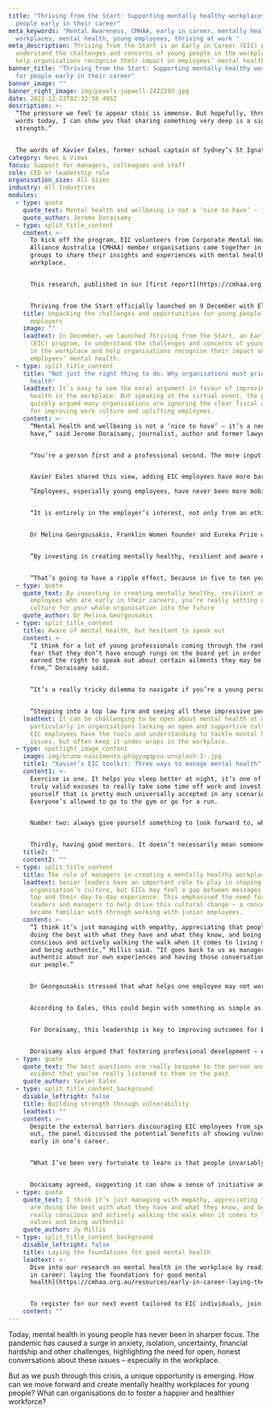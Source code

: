 ```yaml
---
title: "Thriving from the Start: Supporting mentally healthy workplaces for
  people early in their career"
meta_keywords: "Mental Awareness, CMHAA, early in career, mentally healthy
  workplaces, mental health, young employees, thriving at work "
meta_description: Thriving from the Start is an Early in Career (EIC) program to
  understand the challenges and concerns of young people in the workplace and
  help organisations recognise their impact on employees’ mental health.
banner_title: "Thriving from the Start: Supporting mentally healthy workplaces
  for people early in their career"
banner_image: ""
banner_right_image: img/pexels-jopwell-2422293.jpg
date: 2021-12-23T02:32:58.495Z
description: >-
  “The pressure we feel to appear stoic is immense. But hopefully, through my
  words today, I can show you that sharing something very deep is a sign of
  strength.” 


  The words of Xavier Eales, former school captain of Sydney’s St Ignatius’ College, ring true to this day. They came moments before he candidly described, in front of his peers at a school assembly in 2015, his struggles with depression. A video of his speech quickly went viral, with every share proving his disarmingly honest testimony had touched hearts around Australia.
category: News & Views
focus: Support for managers, colleagues and staff
role: CEO or leadership role
organisation_size: All Sizes
industry: All Industries
modules:
  - type: quote
    quote_text: Mental health and wellbeing is not a ‘nice to have’ – it’s a need to have
    quote_author: Jerome Doraisamy
  - type: split_title_content
    content: >-
      To kick off the program, EIC volunteers from Corporate Mental Health
      Alliance Australia (CMHAA) member organisations came together in focus
      groups to share their insights and experiences with mental health in the
      workplace.


      This research, published in our [first report](https://cmhaa.org.au/resources/early-in-career-laying-the-foundations-for-good-mental-health/), highlights key themes across early perceptions of mental health at work, expectations of employers, availability of support and resources, leadership culture and willingness to speak out. 


      Thriving from the Start officially launched on 9 December with Ellen Derrick – CMHAA board member and Managing Partner of Consulting for Deloitte Australia – hosting a virtual event with a panel of mental health advocates. The panel, which included Xavier Eales, unpacked the report’s findings and discussed how organisations can help EIC employees thrive.
    title: Unpacking the challenges and opportunities for young people and their
      employers
    image: ""
    leadtext: In December, we launched Thriving from the Start, an Early in Career
      (EIC) program, to understand the challenges and concerns of young people
      in the workplace and help organisations recognise their impact on
      employees’ mental health.
  - type: split_title_content
    title: "Not just the right thing to do: Why organisations must prioritise mental
      health"
    leadtext: It’s easy to see the moral argument in favour of improving mental
      health in the workplace. But speaking at the virtual event, the panel
      quickly argued many organisations are ignoring the clear fiscal argument
      for improving work culture and uplifting employees.
    content: >-
      “Mental health and wellbeing is not a ‘nice to have’ – it’s a need to
      have,” said Jerome Doraisamy, journalist, author and former lawyer.


      “You’re a person first and a professional second. The more input \[organisations] can have in ensuring everyone is able to perform at their optimal level, the more everyone’s batteries are recharged, the better off your organisation is going to be.”


      Xavier Eales shared this view, adding EIC employees have more bargaining power than they may realise.

      “Employees, especially young employees, have never been more mobile,” said Eales, now a founding principal at Barrenjoey Capital Partners. 


      “It is entirely in the employer’s interest, not only from an ethical standpoint but also from a commercial standpoint, that they treat their employees with a level of flexibility and respect that’s commensurate with good mental health. This generation talks – it’s a very free market for labour and you can lose your young engine room pretty quickly if you stuff it up on this front.” 


      Dr Melina Georgousakis, Franklin Women founder and Eureka Prize winner, believes it’s not just an opportunity for businesses to retain talent, but also to build a strong work culture for the future. 


      “By investing in creating mentally healthy, resilient and aware employees who are early in their careers, you’re really setting up your culture for your whole organisation into the future,” she said. 


      “That’s going to have a ripple effect, because in five to ten years they will be the middle managers.”
  - type: quote
    quote_text: By investing in creating mentally healthy, resilient and aware
      employees who are early in their careers, you’re really setting up your
      culture for your whole organisation into the future
    quote_author: Dr Melina Georgousakis
  - type: split_title_content
    title: Aware of mental health, but hesitant to speak out
    content: >-
      “I think for a lot of young professionals coming through the ranks, they
      fear that they don’t have enough rungs on the board yet in order to have
      earned the right to speak out about certain ailments they may be suffering
      from,” Doraisamy said. 


      “It’s a really tricky dilemma to navigate if you’re a young person.” Jy Millis, senior associate at King & Wood Mallesons, echoed Doraisamy’s point while reflecting on his early career in the legal industry.


      “Stepping into a top law firm and seeing all these impressive people \[…] it’s easy to feel at the beginning of your career that what you really need to do is fit,” Millis said. “It was really emotionally taxing dealing with that, let alone the pressures of the work itself. I wish I had understood early how important it is to be myself, to love my flaws and to own my quirks. I think when those settings are right for me, I can bring my whole self to work and therefore my best self.”
    leadtext: It can be challenging to be open about mental health at work,
      particularly in organisations lacking an open and supportive culture. Many
      EIC employees have the tools and understanding to tackle mental health
      issues, but often keep it under wraps in the workplace.
  - type: spotlight_image_content
    image: img/bruno-nascimento-phigyugqpvu-unsplash-1-.jpg
    title1: "Xavier’s EIC toolkit: Three ways to manage mental health"
    content1: >-
      Exercise is one. It helps you sleep better at night, it’s one of the few
      truly valid excuses to really take some time off work and invest in
      yourself that is pretty much universally accepted in any scenario.
      Everyone’s allowed to go to the gym or go for a run. 


      Number two: always give yourself something to look forward to, whether it’s booking a weekend away in a few months, whether it’s a restaurant – it doesn’t even have to be something materialistic. Have something to count down to, that’s really important. 


      Thirdly, having good mentors. It doesn’t necessarily mean someone older than you, although it often is. It can be a very close friend. But someone who you would honestly tell anything and be totally transparent with is incredibly important in my mind for maintaining your mental health.
    title2: ""
    content2: ""
  - type: split_title_content
    title: The role of managers in creating a mentally healthy workplace
    leadtext: Senior leaders have an important role to play in shaping an
      organisation’s culture, but EICs may feel a gap between messages from the
      top and their day-to-day experience. This emphasised the need for team
      leaders and managers to help drive this cultural change – a concept Millis
      became familiar with through working with junior employees.
    content: >-
      “I think it’s just managing with empathy, appreciating that people are
      doing the best with what they have and what they know, and being really
      conscious and actively walking the walk when it comes to living my values
      and being authentic,” Millis said. “It goes back to us as managers being
      authentic about our own experiences and having those conversations with
      our people.”


      Dr Georgousakis stressed that what helps one employee may not work for another, and managers should take opportunities to be “nuanced” in their approach. 


      According to Eales, this could begin with something as simple as taking staff out for a meal. “The best questions are really bespoke to the person and make it evident that you’ve really listened to them in the past,” he said. “I think there’s no better way than taking someone out to dinner \[…] to gain their trust and find out how they’re really coping.” 


      For Doraisamy, this leadership is key to improving outcomes for EIC employees. “The more vulnerable team leaders can be with their staff, I think the better off those coming through the ranks are going to feel,” he said. “They’ll feel like they’re being trusted with that very sensitive, personal information. It really does help foster a sense of collegiality and community that otherwise wouldn’t exist.”


      Doraisamy also argued that fostering professional development – even in areas outside an employee’s role – can prevent feelings of being “trapped” and empower them to feel more comfortable with their career prospects and have greater resilience in turbulent times.
  - type: quote
    quote_text: The best questions are really bespoke to the person and make it
      evident that you’ve really listened to them in the past
    quote_author: Xavier Eales
  - type: split_title_content_background
    disable_leftright: false
    title: Building strength through vulnerability
    leadtext: ""
    content: >-
      Despite the external barriers discouraging EIC employees from speaking
      out, the panel discussed the potential benefits of showing vulnerability
      early in one’s career. 


      “What I’ve been very fortunate to learn is that people invariably react well when you are authentic and open about what you’re going through,” Eales said. 


      Doraisamy agreed, suggesting it can show a sense of initiative and self-awareness to managers that may not otherwise shine through. “The more you can showcase that you do understand your capacities and limitations the more your managers will think that you’re able to better recognise what you can take on and what you can’t,” he said. “I think there’s a swathe of flow on professional benefits that can come from showing your own vulnerability on those fronts.”
  - type: quote
    quote_text: I think it’s just managing with empathy, appreciating that people
      are doing the best with what they have and what they know, and being
      really conscious and actively walking the walk when it comes to living my
      values and being authentic
    quote_author: Jy Millis
  - type: split_title_content_background
    disable_leftright: false
    title: Laying the foundations for good mental health
    leadtext: >-
      Dive into our research on mental health in the workplace by reading [Early
      in career: laying the foundations for good mental
      health](https://cmhaa.org.au/resources/early-in-career-laying-the-foundations-for-good-mental-health/).


      To register for our next event tailored to EIC individuals, join the Thriving from the Start Network by getting in touch at earlycareer@cmhaa.org.au.
    content: ""
---
```

Today, mental health in young people has never been in sharper focus. The pandemic has caused a surge in anxiety, isolation, uncertainty, financial hardship and other challenges, highlighting the need for open, honest conversations about these issues – especially in the workplace.

But as we push through this crisis, a unique opportunity is emerging. How can we move forward and create mentally healthy workplaces for young people? What can organisations do to foster a happier and healthier workforce?